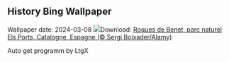 ## History Bing Wallpaper
Wallpaper date: 2024-03-08
![](https://www.bing.com/th?id=OHR.TarragonaSpain_FR-CA5706201102_UHD.jpg&w=1000)Download: [Roques de Benet, parc naturel Els Ports, Catalogne, Espagne (© Sergi Boixader/Alamy)](https://www.bing.com/th?id=OHR.TarragonaSpain_FR-CA5706201102_UHD.jpg)

Auto get programm by LtgX

